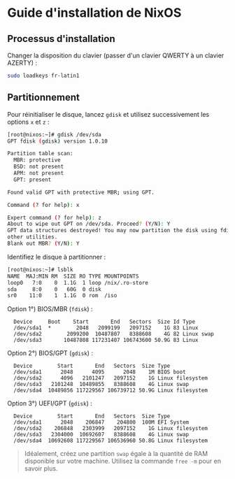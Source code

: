 # Guide d'installation de NixOS

## Processus d'installation

Changer la disposition du clavier (passer d'un clavier QWERTY à un clavier AZERTY) :
```bash
sudo loadkeys fr-latin1
```

## Partitionnement

Pour réinitialiser le disque, lancez `gdisk` et utilisez successivement les options `x` et `z` :
```bash
[root@nixos:~]# gdisk /dev/sda
GPT fdisk (gdisk) version 1.0.10

Partition table scan:
  MBR: protective
  BSD: not present
  APM: not present
  GPT: present

Found valid GPT with protective MBR; using GPT.

Command (? for help): x

Expert command (? for help): z
About to wipe out GPT on /dev/sda. Proceed? (Y/N): Y
GPT data structures destroyed! You may now partition the disk using fdisk or
other utilities.
Blank out MBR? (Y/N): Y
```

Identifiez le disque à partitionner :
```bash
[root@nixos:~]# lsblk 
NAME  MAJ:MIN RM  SIZE RO TYPE MOUNTPOINTS
loop0   7:0    0  1.1G  1 loop /nix/.ro-store
sda     8:0    0   60G  0 disk 
sr0    11:0    1  1.1G  0 rom  /iso
```

Option 1°) BIOS/MBR (`fdisk`) :
```
  Device     Boot    Start       End   Sectors  Size Id Type
  /dev/sda1  *        2048   2099199   2097152    1G 83 Linux
  /dev/sda2        2099200  10487807   8388608    4G 82 Linux swap
  /dev/sda3       10487808 117231407 106743600 50.9G 83 Linux
```

Option 2°)  BIOS/GPT (`gdisk`) :
```
  Device        Start       End   Sectors  Size Type
  /dev/sda1      2048      4095      2048    1M BIOS boot
  /dev/sda2      4096   2101247   2097152    1G Linux filesystem
  /dev/sda3   2101248  10489855   8388608    4G Linux swap
  /dev/sda4  10489856 117229567 106739712 50.9G Linux filesystem
```

Option 3°)  UEFI/GPT (`gdisk`) :
```
  Device        Start       End   Sectors  Size Type
  /dev/sda1      2048    206847    204800  100M EFI System
  /dev/sda2    206848   2303999   2097152    1G Linux filesystem
  /dev/sda3   2304000  10692607   8388608    4G Linux swap
  /dev/sda4  10692608 117229567 106536960 50.8G Linux filesystem
```

> Idéalement, créez une partition `swap` égale à la quantité de RAM disponible
> sur votre machine. Utilisez la commande `free -m` pour en savoir plus.
